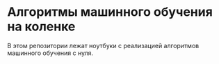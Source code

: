 # Алгоритмы машинного обучения на коленке

В этом репозитории лежат ноутбуки с реализацией алгоритмов машинного обучения с нуля.
